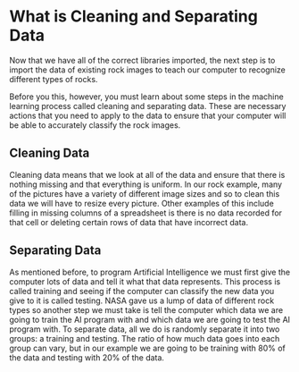 # What is Cleaning and Separating Data

Now that we have all of the correct libraries imported, the next step is to import the data of existing rock images to teach our computer to recognize different types of rocks.

Before you this, however, you must learn about some steps in the machine learning process called cleaning and separating data. These are necessary actions that you need to apply to the data to ensure that your computer will be able to accurately classify the rock images.

## Cleaning Data

Cleaning data means that we look at all of the data and ensure that there is nothing missing and that everything is uniform. In our rock example, many of the pictures have a variety of different image sizes and so to clean this data we will have to resize every picture. Other examples of this include filling in missing columns of a spreadsheet is there is no data recorded for that cell or deleting certain rows of data that have incorrect data.

## Separating Data

As mentioned before, to program Artificial Intelligence we must first give the computer lots of data and tell it what that data represents. This process is called training and seeing if the computer can classify the new data you give to it is called testing. NASA gave us a lump of data of different rock types so another step we must take is tell the computer which data we are going to train the AI program with and which data we are going to test the AI program with. To separate data, all we do is randomly separate it into two groups: a training and testing. The ratio of how much data goes into each group can vary, but in our example we are going to be training with 80% of the data and testing with 20% of the data.
